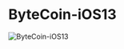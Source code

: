 #  ByteCoin-iOS13

![ByteCoin-iOS13](https://github.com/pradyotprksh/development_learning/blob/main/ios/ios_angela_udemy/ByteCoin-iOS13/ByteCoin-iOS13.png)
